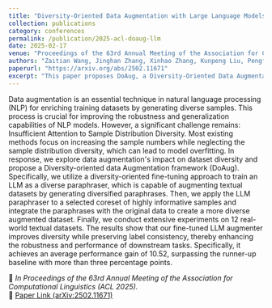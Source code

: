 ```yaml
---
title: "Diversity-Oriented Data Augmentation with Large Language Models"
collection: publications
category: conferences
permalink: /publication/2025-acl-doaug-llm
date: 2025-02-17
venue: "Proceedings of the 63rd Annual Meeting of the Association for Computational Linguistics (ACL 2025)"
authors: "Zaitian Wang, Jinghan Zhang, Xinhao Zhang, Kunpeng Liu, Pengfei Wang, Yuanchun Zhou"
paperurl: "https://arxiv.org/abs/2502.11671"
excerpt: "This paper proposes DoAug, a Diversity-Oriented Data Augmentation framework that leverages LLMs as diverse paraphrasers to enhance dataset diversity and robustness in NLP tasks."
---
```


Data augmentation is an essential technique in natural language processing (NLP) for enriching training datasets by generating diverse samples. This process is crucial for improving the robustness and generalization capabilities of NLP models. However, a significant challenge remains: Insufficient Attention to Sample Distribution Diversity. Most existing methods focus on increasing the sample numbers while neglecting the sample distribution diversity, which can lead to model overfitting. In response, we explore data augmentation's impact on dataset diversity and propose a Diversity-oriented data Augmentation framework (DoAug). Specifically, we utilize a diversity-oriented fine-tuning approach to train an LLM as a diverse paraphraser, which is capable of augmenting textual datasets by generating diversified paraphrases. Then, we apply the LLM paraphraser to a selected coreset of highly informative samples and integrate the paraphrases with the original data to create a more diverse augmented dataset. Finally, we conduct extensive experiments on 12 real-world textual datasets. The results show that our fine-tuned LLM augmenter improves diversity while preserving label consistency, thereby enhancing the robustness and performance of downstream tasks. Specifically, it achieves an average performance gain of 10.52, surpassing the runner-up baseline with more than three percentage points.

📄 *In Proceedings of the 63rd Annual Meeting of the Association for Computational Linguistics (ACL 2025).*  
🔗 [Paper Link (arXiv:2502.11671)](https://arxiv.org/abs/2502.11671)
